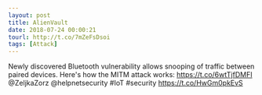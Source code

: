 ```yaml
---
layout: post
title: AlienVault
date: 2018-07-24 00:00:21
tourl: http://t.co/7mZeFsDsoi
tags: [Attack]
---
```

Newly discovered Bluetooth vulnerability allows snooping of traffic between paired devices. Here's how the MITM attack works: https://t.co/6wtTjfDMFI @ZeljkaZorz @helpnetsecurity #IoT #security https://t.co/HwGm0pkEvS